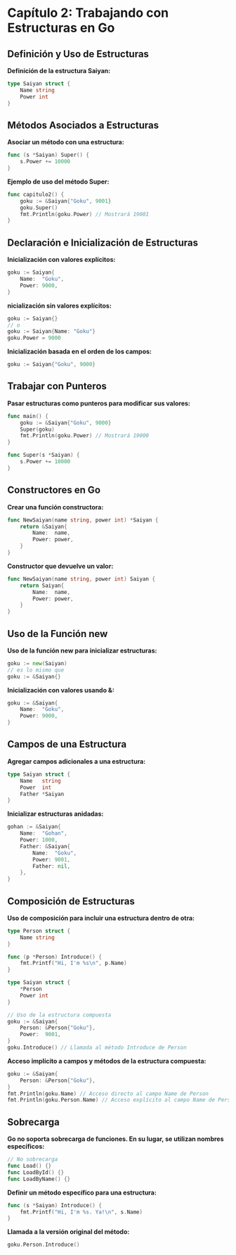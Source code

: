 # Capítulo 2: Trabajando con Estructuras en Go

## Definición y Uso de Estructuras

**Definición de la estructura Saiyan:**

```go
type Saiyan struct {
    Name string
    Power int
}
```

## Métodos Asociados a Estructuras

**Asociar un método con una estructura:**

```go
func (s *Saiyan) Super() {
    s.Power += 10000
}
```

**Ejemplo de uso del método Super:**

```go
func capitulo2() {
    goku := &Saiyan{"Goku", 9001}
    goku.Super()
    fmt.Println(goku.Power) // Mostrará 19001
}
```

## Declaración e Inicialización de Estructuras

**Inicialización con valores explícitos:**

```go
goku := Saiyan{
    Name:  "Goku",
    Power: 9000,
}
```

**nicialización sin valores explícitos:**

```go
goku := Saiyan{}
// o
goku := Saiyan{Name: "Goku"}
goku.Power = 9000
```

**Inicialización basada en el orden de los campos:**

```go
goku := Saiyan{"Goku", 9000}
```

## Trabajar con Punteros

**Pasar estructuras como punteros para modificar sus valores:**

```go
func main() {
    goku := &Saiyan{"Goku", 9000}
    Super(goku)
    fmt.Println(goku.Power) // Mostrará 19000
}

func Super(s *Saiyan) {
    s.Power += 10000
}
```

## Constructores en Go

**Crear una función constructora:**

```go
func NewSaiyan(name string, power int) *Saiyan {
    return &Saiyan{
        Name:  name,
        Power: power,
    }
}
```

**Constructor que devuelve un valor:**

```go
func NewSaiyan(name string, power int) Saiyan {
    return Saiyan{
        Name:  name,
        Power: power,
    }
}
```

## Uso de la Función new

**Uso de la función new para inicializar estructuras:**

```go
goku := new(Saiyan)
// es lo mismo que
goku := &Saiyan{}
```

**Inicialización con valores usando &:**

```go
goku := &Saiyan{
    Name:  "Goku",
    Power: 9000,
}
```

## Campos de una Estructura

**Agregar campos adicionales a una estructura:**

```go
type Saiyan struct {
    Name   string
    Power  int
    Father *Saiyan
}
```

**Inicializar estructuras anidadas:**

```go
gohan := &Saiyan{
    Name:  "Gohan",
    Power: 1000,
    Father: &Saiyan{
        Name:  "Goku",
        Power: 9001,
        Father: nil,
    },
}
```

## Composición de Estructuras

**Uso de composición para incluir una estructura dentro de otra:**

```go
type Person struct {
    Name string
}

func (p *Person) Introduce() {
    fmt.Printf("Hi, I'm %s\n", p.Name)
}

type Saiyan struct {
    *Person
    Power int
}

// Uso de la estructura compuesta
goku := &Saiyan{
    Person: &Person{"Goku"},
    Power:  9001,
}
goku.Introduce() // Llamada al método Introduce de Person
```

**Acceso implícito a campos y métodos de la estructura compuesta:**

```go
goku := &Saiyan{
    Person: &Person{"Goku"},
}
fmt.Println(goku.Name) // Acceso directo al campo Name de Person
fmt.Println(goku.Person.Name) // Acceso explícito al campo Name de Person
```

## Sobrecarga

**Go no soporta sobrecarga de funciones. En su lugar, se utilizan nombres específicos:**

```go
// No sobrecarga
func Load() {}
func LoadById() {}
func LoadByName() {}
```

**Definir un método específico para una estructura:**

```go
func (s *Saiyan) Introduce() {
    fmt.Printf("Hi, I'm %s. Ya!\n", s.Name)
}
```

**Llamada a la versión original del método:**

```go
goku.Person.Introduce()
```
